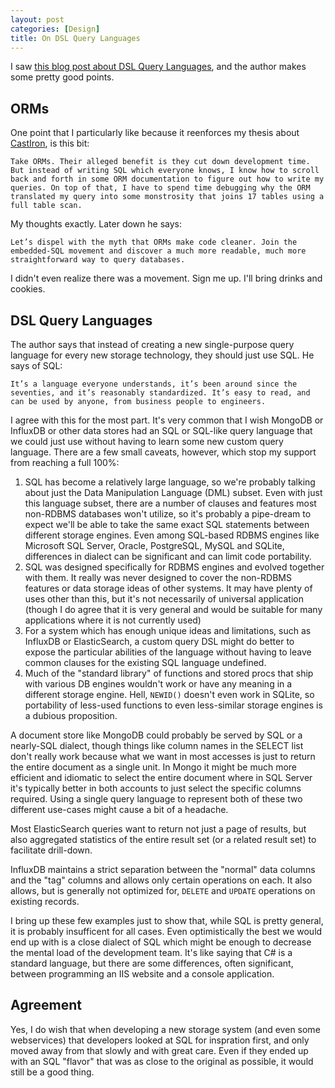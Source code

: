 ```yaml
---
layout: post
categories: [Design]
title: On DSL Query Languages
---
```


I saw [this blog post about DSL Query Languages](https://erikbern.com/2018/08/30/i-dont-want-to-learn-your-garbage-query-language.html), and the author makes some pretty good points.

## ORMs

One point that I particularly like because it reenforces my thesis about [CastIron](/2018/07/25/castiron.html), is this bit:

    Take ORMs. Their alleged benefit is they cut down development time. But instead of writing SQL which everyone knows, I know how to scroll back and forth in some ORM documentation to figure out how to write my queries. On top of that, I have to spend time debugging why the ORM translated my query into some monstrosity that joins 17 tables using a full table scan.

My thoughts exactly. Later down he says:

    Let’s dispel with the myth that ORMs make code cleaner. Join the embedded-SQL movement and discover a much more readable, much more straightforward way to query databases.

I didn't even realize there was a movement. Sign me up. I'll bring drinks and cookies.

## DSL Query Languages

The author says that instead of creating a new single-purpose query language for every new storage technology, they should just use SQL. He says of SQL:

    It’s a language everyone understands, it’s been around since the seventies, and it’s reasonably standardized. It’s easy to read, and can be used by anyone, from business people to engineers.

I agree with this for the most part. It's very common that I wish MongoDB or InfluxDB or other data stores had an SQL or SQL-like query language that we could just use without having to learn some new custom query language. There are a few small caveats, however, which stop my support from reaching a full 100%:

1. SQL has become a relatively large language, so we're probably talking about just the Data Manipulation Language (DML) subset. Even with just this language subset, there are a number of clauses and features most non-RDBMS databases won't utilize, so it's probably a pipe-dream to expect we'll be able to take the same exact SQL statements between different storage engines. Even among SQL-based RDBMS engines like Microsoft SQL Server, Oracle, PostgreSQL, MySQL and SQLite, differences in dialect can be significant and can limit code portability.
1. SQL was designed specifically for RDBMS engines and evolved together with them. It really was never designed to cover the non-RDBMS features or data storage ideas of other systems. It may have plenty of uses other than this, but it's not necessarily of universal application (though I do agree that it is very general and would be suitable for many applications where it is not currently used)
1. For a system which has enough unique ideas and limitations, such as InfluxDB or ElasticSearch, a custom query DSL might do better to expose the particular abilities of the language without having to leave common clauses for the existing SQL language undefined.
1. Much of the "standard library" of functions and stored procs that ship with various DB engines wouldn't work or have any meaning in a different storage engine. Hell, `NEWID()` doesn't even work in SQLite, so portability of less-used functions to even less-similar storage engines is a dubious proposition.

A document store like MongoDB could probably be served by SQL or a nearly-SQL dialect, though things like column names in the SELECT list don't really work because what we want in most accesses is just to return the entire document as a single unit. In Mongo it might be much more efficient and idiomatic to select the entire document where in SQL Server it's typically better in both accounts to just select the specific columns required. Using a single query language to represent both of these two different use-cases might cause a bit of a headache.

Most ElasticSearch queries want to return not just a page of results, but also aggregated statistics of the entire result set (or a related result set) to facilitate drill-down.

InfluxDB maintains a strict separation between the "normal" data columns and the "tag" columns and allows only certain operations on each. It also allows, but is generally not optimized for, `DELETE` and `UPDATE` operations on existing records.

I bring up these few examples just to show that, while SQL is pretty general, it is probably insufficent for all cases. Even optimistically the best we would end up with is a close dialect of SQL which might be enough to decrease the mental load of the development team. It's like saying that C# is a standard language, but there are some differences, often significant, between programming an IIS website and a console application.

## Agreement

Yes, I do wish that when developing a new storage system (and even some webservices) that developers looked at SQL for inspration first, and only moved away from that slowly and with great care. Even if they ended up with an SQL "flavor" that was as close to the original as possible, it would still be a good thing.

